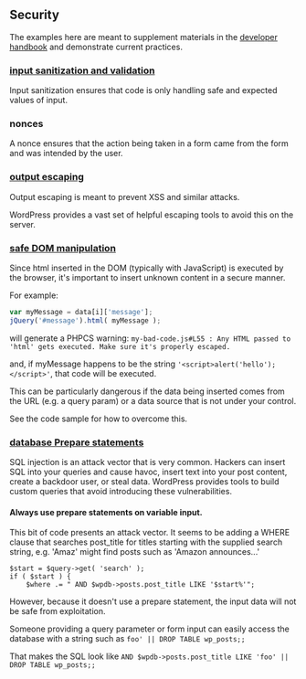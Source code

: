 Security
--------

The examples here are meant to supplement materials in the [developer handbook](https://developer.wordpress.org/plugins/security/data-validation/) and demonstrate current practices.


### [input sanitization and validation](input-sanitization.php)
Input sanitization ensures that code is only handling safe and expected values of input.

### nonces
A nonce ensures that the action being taken in a form came from the form and was intended by the user.

### [output escaping](output-escaping.php)
Output escaping is meant to prevent XSS and similar attacks.

WordPress provides a vast set of helpful escaping tools to avoid this on the server.

### [safe DOM manipulation](js-dom-insertion.js)
Since html inserted in the DOM (typically with JavaScript) is executed by the browser, it's important to insert unknown content in a secure manner.

For example:
```javascript
var myMessage = data[i]['message'];
jQuery('#message').html( myMessage );
```
will generate a PHPCS warning:
`my-bad-code.js#L55 : Any HTML passed to 'html' gets executed. Make sure it's properly escaped.`

and, if myMessage happens to be the string `'<script>alert('hello');</script>'`, that code will be executed.

This can be particularly dangerous if the data being inserted comes from the URL (e.g. a query param) or a data source that is not under your control.

See the code sample for how to overcome this.

### [database Prepare statements](mysql-prepare.php)
SQL injection is an attack vector that is very common. Hackers can insert SQL into your queries
and cause havoc, insert text into your post content, create a backdoor user, or steal data.
WordPress provides tools to build custom queries that avoid introducing these vulnerabilities.

#### Always use prepare statements on variable input.

This bit of code presents an attack vector. It seems to be adding a WHERE clause that searches post_title for
titles starting with the supplied search string, e.g. 'Amaz' might find posts such as 'Amazon announces...'

```
$start = $query->get( 'search' );
if ( $start ) {
	$where .= " AND $wpdb->posts.post_title LIKE '$start%'";
```

However, because it doesn't use a prepare statement, the input data will not be safe from exploitation.

Someone providing a query parameter or form input can easily access the database with a string such as `foo' || DROP TABLE wp_posts;;`

That makes the SQL look like `AND $wpdb->posts.post_title LIKE 'foo' || DROP TABLE wp_posts;;`

